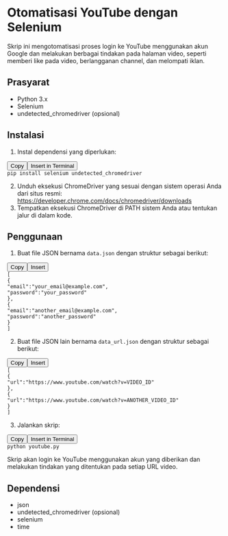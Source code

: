 # Otomatisasi YouTube dengan Selenium

Skrip ini mengotomatisasi proses login ke YouTube menggunakan akun Google dan melakukan berbagai tindakan pada halaman video, seperti memberi like pada video, berlangganan channel, dan melompati iklan.

## Prasyarat

* Python 3.x
* Selenium
* undetected_chromedriver (opsional)

## Instalasi

1. Instal dependensi yang diperlukan:

<pre><div class="my-2 language-shell relative mt-6 border-[1px] border-gray-700" aria-label="highlighted-code-my-2 language-shell"><div class="absolute right-2 top-0 z-50 flex w-min -translate-y-3/4 flex-row space-x-1 rounded border border-gray-500/30 bg-editor-content-area"><button data-tooltip="Copied!" class="relative z-10 rounded px-2 py-1 text-xs whitespace-nowrap text-white hover:bg-gray-500/10 cursor-pointer disabled:cursor-not-allowed after:absolute after:-bottom-1 after:left-2/4 after:-translate-x-1/2 after:translate-y-full after:rounded after:bg-black after:px-1 after:py-0.5 after:text-xs after:text-white after:opacity-0 transition-opacity after:duration-200 after:content-[attr(data-tooltip)]">Copy</button><button data-tooltip="Inserted!" class="relative z-10 rounded px-2 py-1 text-xs whitespace-nowrap text-white hover:bg-gray-500/10 cursor-pointer disabled:cursor-not-allowed after:absolute after:-bottom-1 after:left-2/4 after:-translate-x-1/2 after:translate-y-full after:rounded after:bg-black after:px-1 after:py-0.5 after:text-xs after:text-white after:opacity-0 transition-opacity after:duration-200 after:content-[attr(data-tooltip)]">Insert in Terminal</button></div><div class="w-full overflow-x-auto"><div><code class="language-shell"><span>pip </span><span class="token">install</span><span> selenium undetected_chromedriver</span></code></div></div></div></pre>

2. Unduh eksekusi ChromeDriver yang sesuai dengan sistem operasi Anda dari situs resmi: https://developer.chrome.com/docs/chromedriver/downloads
3. Tempatkan eksekusi ChromeDriver di PATH sistem Anda atau tentukan jalur di dalam kode.

## Penggunaan

1. Buat file JSON bernama `data.json` dengan struktur sebagai berikut:

<pre><div class="my-2 language-json relative mt-6 border-[1px] border-gray-700" aria-label="highlighted-code-my-2 language-json"><div class="absolute right-2 top-0 z-50 flex w-min -translate-y-3/4 flex-row space-x-1 rounded border border-gray-500/30 bg-editor-content-area"><button data-tooltip="Copied!" class="relative z-10 rounded px-2 py-1 text-xs whitespace-nowrap text-white hover:bg-gray-500/10 cursor-pointer disabled:cursor-not-allowed after:absolute after:-bottom-1 after:left-2/4 after:-translate-x-1/2 after:translate-y-full after:rounded after:bg-black after:px-1 after:py-0.5 after:text-xs after:text-white after:opacity-0 transition-opacity after:duration-200 after:content-[attr(data-tooltip)]">Copy</button><button data-tooltip="Inserted!" class="relative z-10 rounded px-2 py-1 text-xs whitespace-nowrap text-white hover:bg-gray-500/10 cursor-pointer disabled:cursor-not-allowed after:absolute after:-bottom-1 after:left-2/4 after:-translate-x-1/2 after:translate-y-full after:rounded after:bg-black after:px-1 after:py-0.5 after:text-xs after:text-white after:opacity-0 transition-opacity after:duration-200 after:content-[attr(data-tooltip)]">Insert</button></div><div class="w-full overflow-x-auto"><div><code class="language-json"><span class="token">[</span><span>
</span><span></span><span class="token">{</span><span>
</span><span></span><span class="token">"email"</span><span class="token">:</span><span></span><span class="token">"your_email@example.com"</span><span class="token">,</span><span>
</span><span></span><span class="token">"password"</span><span class="token">:</span><span></span><span class="token">"your_password"</span><span>
</span><span></span><span class="token">}</span><span class="token">,</span><span>
</span><span></span><span class="token">{</span><span>
</span><span></span><span class="token">"email"</span><span class="token">:</span><span></span><span class="token">"another_email@example.com"</span><span class="token">,</span><span>
</span><span></span><span class="token">"password"</span><span class="token">:</span><span></span><span class="token">"another_password"</span><span>
</span><span></span><span class="token">}</span><span>
</span><span></span><span class="token">]</span></code></div></div></div></pre>

2. Buat file JSON lain bernama `data_url.json` dengan struktur sebagai berikut:

<pre><div class="my-2 language-json relative mt-6 border-[1px] border-gray-700" aria-label="highlighted-code-my-2 language-json"><div class="absolute right-2 top-0 z-50 flex w-min -translate-y-3/4 flex-row space-x-1 rounded border border-gray-500/30 bg-editor-content-area"><button data-tooltip="Copied!" class="relative z-10 rounded px-2 py-1 text-xs whitespace-nowrap text-white hover:bg-gray-500/10 cursor-pointer disabled:cursor-not-allowed after:absolute after:-bottom-1 after:left-2/4 after:-translate-x-1/2 after:translate-y-full after:rounded after:bg-black after:px-1 after:py-0.5 after:text-xs after:text-white after:opacity-0 transition-opacity after:duration-200 after:content-[attr(data-tooltip)]">Copy</button><button data-tooltip="Inserted!" class="relative z-10 rounded px-2 py-1 text-xs whitespace-nowrap text-white hover:bg-gray-500/10 cursor-pointer disabled:cursor-not-allowed after:absolute after:-bottom-1 after:left-2/4 after:-translate-x-1/2 after:translate-y-full after:rounded after:bg-black after:px-1 after:py-0.5 after:text-xs after:text-white after:opacity-0 transition-opacity after:duration-200 after:content-[attr(data-tooltip)]">Insert</button></div><div class="w-full overflow-x-auto"><div><code class="language-json"><span class="token">[</span><span>
</span><span></span><span class="token">{</span><span>
</span><span></span><span class="token">"url"</span><span class="token">:</span><span></span><span class="token">"https://www.youtube.com/watch?v=VIDEO_ID"</span><span>
</span><span></span><span class="token">}</span><span class="token">,</span><span>
</span><span></span><span class="token">{</span><span>
</span><span></span><span class="token">"url"</span><span class="token">:</span><span></span><span class="token">"https://www.youtube.com/watch?v=ANOTHER_VIDEO_ID"</span><span>
</span><span></span><span class="token">}</span><span>
</span><span></span><span class="token">]</span></code></div></div></div></pre>

3. Jalankan skrip:

<pre><div class="my-2 language-shell relative mt-6 border-[1px] border-gray-700" aria-label="highlighted-code-my-2 language-shell"><div class="absolute right-2 top-0 z-50 flex w-min -translate-y-3/4 flex-row space-x-1 rounded border border-gray-500/30 bg-editor-content-area"><button data-tooltip="Copied!" class="relative z-10 rounded px-2 py-1 text-xs whitespace-nowrap text-white hover:bg-gray-500/10 cursor-pointer disabled:cursor-not-allowed after:absolute after:-bottom-1 after:left-2/4 after:-translate-x-1/2 after:translate-y-full after:rounded after:bg-black after:px-1 after:py-0.5 after:text-xs after:text-white after:opacity-0 transition-opacity after:duration-200 after:content-[attr(data-tooltip)]">Copy</button><button data-tooltip="Inserted!" class="relative z-10 rounded px-2 py-1 text-xs whitespace-nowrap text-white hover:bg-gray-500/10 cursor-pointer disabled:cursor-not-allowed after:absolute after:-bottom-1 after:left-2/4 after:-translate-x-1/2 after:translate-y-full after:rounded after:bg-black after:px-1 after:py-0.5 after:text-xs after:text-white after:opacity-0 transition-opacity after:duration-200 after:content-[attr(data-tooltip)]">Insert in Terminal</button></div><div class="w-full overflow-x-auto"><div><code class="language-shell"><span>python youtube.py</span></code></div></div></div></pre>

Skrip akan login ke YouTube menggunakan akun yang diberikan dan melakukan tindakan yang ditentukan pada setiap URL video.

## Dependensi

* json
* undetected_chromedriver (opsional)
* selenium
* time
